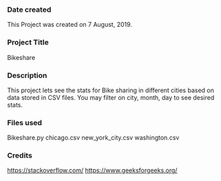 ### Date created
This Project was created on 7 August, 2019.

### Project Title
Bikeshare

### Description
This project lets see the stats for Bike sharing in different cities based on data stored in CSV files. You may filter on city, month, day to see desired stats.

### Files used
Bikeshare.py
chicago.csv
new_york_city.csv
washington.csv

### Credits
https://stackoverflow.com/
https://www.geeksforgeeks.org/
